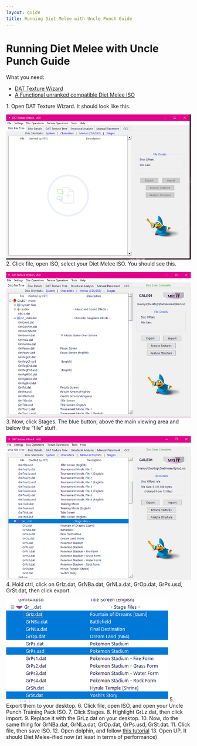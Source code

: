```yaml
---
layout: guide
title: Running Diet Melee with Uncle Punch Guide
---
```


# Running Diet Melee with Uncle Punch Guide

What you need:

- [DAT Texture Wizard](https://smashboards.com/threads/dat-texture-wizard-current-version-6-1-1.373777/)
- [A Functional unranked compatible Diet Melee ISO](https://diet.melee.tv/download/)

1\. Open DAT Texture Wizard. It should look like this.

![image](\images\guides\dat-1.png)
2\. Click file, open ISO, select your Diet Melee ISO. You should see this.

![image](\images\guides\dat-2.png)
3\. Now, click Stages. The blue button, above the main viewing area and below the “file” stuff.

![image](\images\guides\dat-3.png)
4\. Hold ctrl, click on GrIz.dat, GrNBa.dat, GrNLa.dat, GrOp.dat, GrPs.usd, GrSt.dat, then click export.

![image](\images\guides\dat-4.png)
5\. Export them to your desktop.
6\. Click file, open ISO, and open your Uncle Punch Training Pack ISO.
7\. Click Stages.
8\. Highlight GrLz.dat, then click import.
9\. Replace it with the GrLz.dat on your desktop.
10\. Now, do the same thing for GrNBa.dat, GrNLa.dat, GrOp.dat, GrPs.usd, GrSt.dat.
11\. Click file, then save ISO.
12\. Open dolphin, and follow [this tutorial](https://docs.google.com/document/d/1EasOZ7hNq2I6AU3Cf1NHAA4YTlAGohAjyD6RArFBPlE/edit?usp=drivesdk)
13\. Open UP. It should Diet Melee-ified now (at least in terms of performance)
